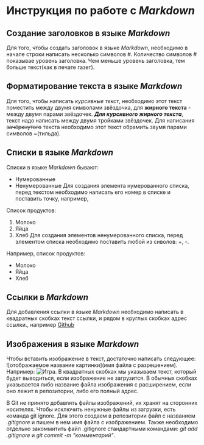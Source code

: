 # Инструкция по работе с *Markdown*

## Создание заголовков в языке *Markdown*
Для того, чтобы создать заголовок в языке *Markdown*, необходимо в начале строки написать несколько символов #. Количество символов # показывае уровень заголовка. Чем меньше уровень заголовка, тем больше текст(как в печате газет).

## Форматирование текста в языке *Markdown*
Для того, чтобы написать *курсивные текст*, необходимо этот текст поместить между двумя символами звёздочка, для **жирного текста** - между двумя парами звёздочек. ***Для курсивного жирного текста***, текст надо написать между двумя тройками звёздочек. Для написания ~~зачёркнутого~~ текста необходимо этот текст обрамить звумя парами символов ~(тильда).

Списки в языке *Markdown*
---------------------------
Списки в языке *Markdown* бывают:
+ Нумерованные
+ Ненумерованные
Для создания элемента нумерованного списка, перед текстом необходимо написать его номер в списке и поставить точку, например, 

Список продуктов:
1. Молоко
2. Яйца
3. Хлеб
Для создания элементов ненумерованного списка, перед элементом списка необходимо поставить любой из сиволов: +, -. 

Например, список продуктов:
+ Молоко
+ Яйца
+ Хлеб

## Ссылки в *Markdown*
Для добавления ссылки в языке *Markdown* необходимо написать в квадратных скобках текст ссылки, и рядом в круглых скобках адрес ссылки., например [Github](https://github.com)

## Изображения в языке *Markdown*
Чтобы вставить изображение в текст, достаточно написать следующее: ![отображаемое название картинки](имя файла с разрешением). Например: ![Игра](Снимок2.PNG). В квадратных скобках мы указываем текст, который будет выводиться, если изображение не загрузится. В обычных скобках указывается либо название файла изображения с расширением, если оно лежит в репозитории, либо его полный адрес. 

В Git не принято добавлять файлы изображений, их хранят на сторонних носителях. Чтобы исключить ненужные файлы
из загрузки, есть команда git ignore. Для этого создаем в репозитории файл с названием *.gitignore* и пишем в нем имя файла с изображением. Также необходимо отдельно закоммитить файл .gitignore стандартными командами: *git add .gitignore* и *git commit -m "комментарий"*. 